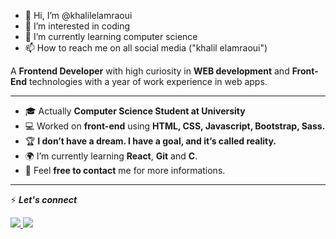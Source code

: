 - 👋 Hi, I’m @khalilelamraoui
- 👀 I’m interested in coding
- 🌱 I’m currently learning computer science
- 📫 How to reach me on all social media ("khalil elamraoui")
<!---
khalilelamraoui/khalilelamraoui is a ✨ special ✨ repository because its `README.md` (this file) appears on your GitHub profile.
You can click the Preview link to take a look at your changes.
--->

A <b>Frontend Developer</b> with high curiosity in <b>WEB development</b> and <b>Front-End</b> technologies with a year of work experience in web apps.
<hr>

- 🎓 Actually <b>Computer Science Student at University</b>
- 💻 Worked on <b>front-end</b> using <b>HTML, CSS, Javascript, Bootstrap, Sass.</b>
- 🏆 <b>I don’t have a dream. I have a goal, and it’s called <strong>reality</strong>.</b>
- 🌍 I’m currently learning <b>React</b>, <b>Git</b> and <b>C</b>.
- 💬 Feel <b>free to contact</b> me for more informations.
<hr>

⚡ <b><i>Let's connect</i></b>
<div>
    <a target="_blank" href="https://www.linkedin.com/in/khalil-el-amraoui-5834a9216/">
        <img src="https://img.shields.io/badge/-LinkedIn-0077B5?style=for-the-badge&logo=Linkedin&logoColor=white">
    </a>
    <a target="_blank" href="mailto:khalilelam16@gmail.com">
        <img src="https://img.shields.io/badge/-Gmail-D14836?style=for-the-badge&logo=Gmail&logoColor=white">
    </a>
</div>
